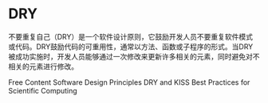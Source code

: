 # DRY

不要重复自己（DRY）是一个软件设计原则，它鼓励开发人员不要重复软件模式或代码。DRY鼓励代码的可重用性，通常以方法、函数或子程序的形式。当DRY被成功实施时，开发人员能够通过一次修改来更新许多相关的元素，同时避免对不相关的元素进行修改。

<ResourceGroupTitle>Free Content</ResourceGroupTitle>
<BadgeLink colorScheme='yellow' badgeText='Read' href='https://dzone.com/articles/software-design-principles-dry-and-kiss'>Software Design Principles DRY and KISS</BadgeLink>
<BadgeLink colorScheme='yellow' badgeText='Read' href='https://journals.plos.org/plosbiology/article?id=10.1371/journal.pbio.1001745#s5'>Best Practices for Scientific Computing</BadgeLink>
